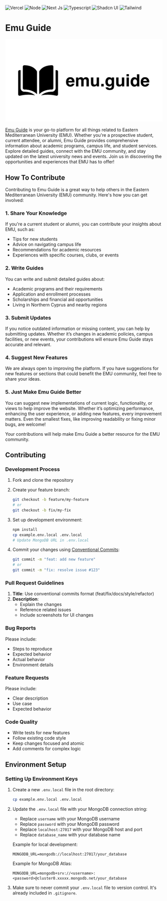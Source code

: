 ![Vercel](https://img.shields.io/badge/Vercel-000000?style=for-the-badge&logo=vercel&logoColor=white)
![Node](https://img.shields.io/badge/Node%20js-339933?style=for-the-badge&logo=nodedotjs&logoColor=white)
![Next Js](https://img.shields.io/badge/next%20js-000000?style=for-the-badge&logo=nextdotjs&logoColor=white)
![Typescript](https://img.shields.io/badge/TypeScript-007ACC?style=for-the-badge&logo=typescript&logoColor=white)
![Shadcn UI](https://img.shields.io/badge/shadcn%2Fui-000000?style=for-the-badge&logo=shadcnui&logoColor=white)
![Tailwind](https://img.shields.io/badge/Tailwind_CSS-38B2AC?style=for-the-badge&logo=tailwind-css&logoColor=white)

# Emu Guide

<p align="center">
    <img src="https://github.com/atasoya/emu-guide/blob/main/src/app/opengraph-image.png" alt="Banner" />
</p>

[Emu Guide](https://www.emu.guide/) is your go-to platform for all things related to Eastern Mediterranean University (EMU). Whether you're a prospective student, current attendee, or alumni, Emu Guide provides comprehensive information about academic programs, campus life, and student services. Explore detailed guides, connect with the EMU community, and stay updated on the latest university news and events. Join us in discovering the opportunities and experiences that EMU has to offer!

## How To Contribute

Contributing to Emu Guide is a great way to help others in the Eastern Mediterranean University (EMU) community. Here's how you can get involved:

### 1. **Share Your Knowledge**

If you're a current student or alumni, you can contribute your insights about EMU, such as:

- Tips for new students
- Advice on navigating campus life
- Recommendations for academic resources
- Experiences with specific courses, clubs, or events

### 2. **Write Guides**

You can write and submit detailed guides about:

- Academic programs and their requirements
- Application and enrollment processes
- Scholarships and financial aid opportunities
- Living in Northern Cyprus and nearby regions

### 3. **Submit Updates**

If you notice outdated information or missing content, you can help by submitting updates. Whether it’s changes in academic policies, campus facilities, or new events, your contributions will ensure Emu Guide stays accurate and relevant.

### 4. **Suggest New Features**

We are always open to improving the platform. If you have suggestions for new features or sections that could benefit the EMU community, feel free to share your ideas.

### 5. **Just Make Emu Guide Better**

You can suggest new implementations of current logic, functionality, or views to help improve the website. Whether it’s optimizing performance, enhancing the user experience, or adding new features, every improvement matters. Even the smallest fixes, like improving readability or fixing minor bugs, are welcome!

Your contributions will help make Emu Guide a better resource for the EMU community.

## Contributing

### Development Process

1. Fork and clone the repository
2. Create your feature branch:

   ```bash
   git checkout -b feature/my-feature
   # or
   git checkout -b fix/my-fix
   ```

3. Set up development environment:

   ```bash
   npm install
   cp example.env.local .env.local
   # Update MongoDB URL in .env.local
   ```

4. Commit your changes using [Conventional Commits](https://www.conventionalcommits.org/):
   ```bash
   git commit -m "feat: add new feature"
   # or
   git commit -m "fix: resolve issue #123"
   ```

### Pull Request Guidelines

1. **Title**: Use conventional commits format (feat/fix/docs/style/refactor)
2. **Description**:
   - Explain the changes
   - Reference related issues
   - Include screenshots for UI changes

### Bug Reports

Please include:

- Steps to reproduce
- Expected behavior
- Actual behavior
- Environment details

### Feature Requests

Please include:

- Clear description
- Use case
- Expected behavior

### Code Quality

- Write tests for new features
- Follow existing code style
- Keep changes focused and atomic
- Add comments for complex logic

## Environment Setup

### Setting Up Environment Keys

1. Create a new `.env.local` file in the root directory:

   ```bash
   cp example.env.local .env.local
   ```

2. Update the `.env.local` file with your MongoDB connection string:

   - Replace `username` with your MongoDB username
   - Replace `password` with your MongoDB password
   - Replace `localhost:27017` with your MongoDB host and port
   - Replace `database_name` with your database name

   Example for local development:

   ```
   MONGODB_URL=mongodb://localhost:27017/your_database
   ```

   Example for MongoDB Atlas:

   ```
   MONGODB_URL=mongodb+srv://<username>:<password>@cluster0.xxxxx.mongodb.net/your_database
   ```

3. Make sure to never commit your `.env.local` file to version control. It's already included in `.gitignore`.
